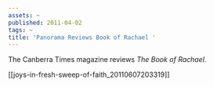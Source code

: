 ```yaml
---
assets: ~
published: 2011-04-02
tags: ~
title: 'Panorama Reviews Book of Rachael '
---
```

The Canberra Times magazine reviews *The Book of Rachael.*

[[joys-in-fresh-sweep-of-faith_20110607203319]] 